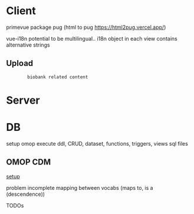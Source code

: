 # Client
primevue package
pug (html to pug  https://html2pug.vercel.app/)

vue-i18n potential to be multilingual..
i18n object in each view contains alternative strings


## Upload
            biobank related content


# Server


# DB

setup omop
execute ddl, CRUD, dataset, functions, triggers, views sql files

## OMOP CDM

[setup](./server/db/omop_cdm%20setup.md)


problem incomplete mapping between vocabs (maps to, is a (descendence))

<!-- ## other tables

\include ./db/ddl.sql;
\include ./db/triggers.sql;
\include ./db/functions.sql; -->

TODOs
